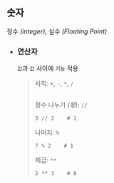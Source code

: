 ## 숫자
정수 *(integer)*, 실수 *(Floating Point)*

+ ### 연산자
  `값`과 `값` 사이에 `기능` 적용
  >사칙: `+`, `-`, `*`, `/`
  >```
  >
  >```
  >
  >정수 나누기 *(몫)*: `//`
  >```
  >3 // 2    # 1
  >```
  >
  >나머지: `%`
  >```
  >7 % 2    # 1
  >```
  >
  >제곱: `**`
  >```
  >2 ** 3    # 8
  >```